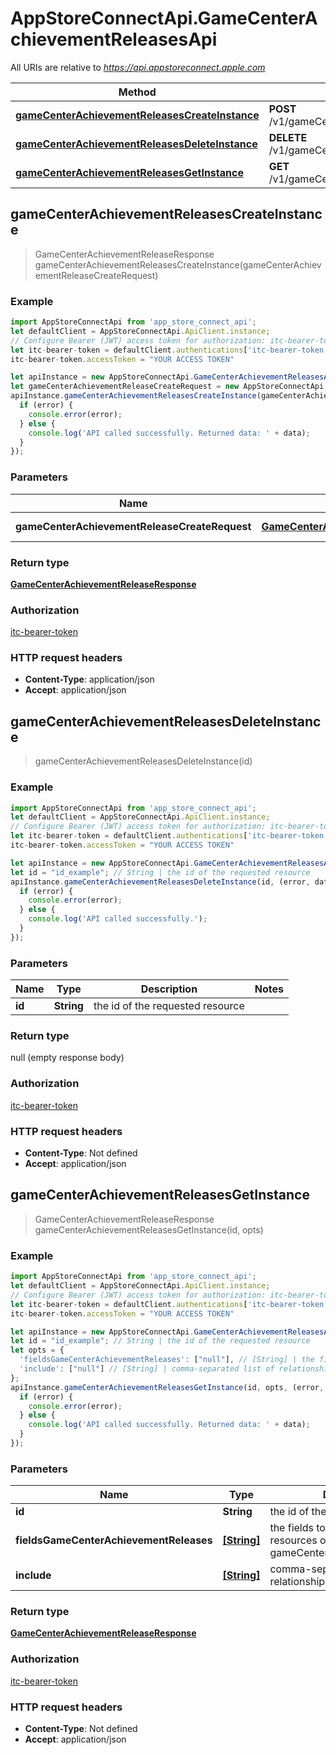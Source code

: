 # AppStoreConnectApi.GameCenterAchievementReleasesApi

All URIs are relative to *https://api.appstoreconnect.apple.com*

Method | HTTP request | Description
------------- | ------------- | -------------
[**gameCenterAchievementReleasesCreateInstance**](GameCenterAchievementReleasesApi.md#gameCenterAchievementReleasesCreateInstance) | **POST** /v1/gameCenterAchievementReleases | 
[**gameCenterAchievementReleasesDeleteInstance**](GameCenterAchievementReleasesApi.md#gameCenterAchievementReleasesDeleteInstance) | **DELETE** /v1/gameCenterAchievementReleases/{id} | 
[**gameCenterAchievementReleasesGetInstance**](GameCenterAchievementReleasesApi.md#gameCenterAchievementReleasesGetInstance) | **GET** /v1/gameCenterAchievementReleases/{id} | 



## gameCenterAchievementReleasesCreateInstance

> GameCenterAchievementReleaseResponse gameCenterAchievementReleasesCreateInstance(gameCenterAchievementReleaseCreateRequest)



### Example

```javascript
import AppStoreConnectApi from 'app_store_connect_api';
let defaultClient = AppStoreConnectApi.ApiClient.instance;
// Configure Bearer (JWT) access token for authorization: itc-bearer-token
let itc-bearer-token = defaultClient.authentications['itc-bearer-token'];
itc-bearer-token.accessToken = "YOUR ACCESS TOKEN"

let apiInstance = new AppStoreConnectApi.GameCenterAchievementReleasesApi();
let gameCenterAchievementReleaseCreateRequest = new AppStoreConnectApi.GameCenterAchievementReleaseCreateRequest(); // GameCenterAchievementReleaseCreateRequest | GameCenterAchievementRelease representation
apiInstance.gameCenterAchievementReleasesCreateInstance(gameCenterAchievementReleaseCreateRequest, (error, data, response) => {
  if (error) {
    console.error(error);
  } else {
    console.log('API called successfully. Returned data: ' + data);
  }
});
```

### Parameters


Name | Type | Description  | Notes
------------- | ------------- | ------------- | -------------
 **gameCenterAchievementReleaseCreateRequest** | [**GameCenterAchievementReleaseCreateRequest**](GameCenterAchievementReleaseCreateRequest.md)| GameCenterAchievementRelease representation | 

### Return type

[**GameCenterAchievementReleaseResponse**](GameCenterAchievementReleaseResponse.md)

### Authorization

[itc-bearer-token](../README.md#itc-bearer-token)

### HTTP request headers

- **Content-Type**: application/json
- **Accept**: application/json


## gameCenterAchievementReleasesDeleteInstance

> gameCenterAchievementReleasesDeleteInstance(id)



### Example

```javascript
import AppStoreConnectApi from 'app_store_connect_api';
let defaultClient = AppStoreConnectApi.ApiClient.instance;
// Configure Bearer (JWT) access token for authorization: itc-bearer-token
let itc-bearer-token = defaultClient.authentications['itc-bearer-token'];
itc-bearer-token.accessToken = "YOUR ACCESS TOKEN"

let apiInstance = new AppStoreConnectApi.GameCenterAchievementReleasesApi();
let id = "id_example"; // String | the id of the requested resource
apiInstance.gameCenterAchievementReleasesDeleteInstance(id, (error, data, response) => {
  if (error) {
    console.error(error);
  } else {
    console.log('API called successfully.');
  }
});
```

### Parameters


Name | Type | Description  | Notes
------------- | ------------- | ------------- | -------------
 **id** | **String**| the id of the requested resource | 

### Return type

null (empty response body)

### Authorization

[itc-bearer-token](../README.md#itc-bearer-token)

### HTTP request headers

- **Content-Type**: Not defined
- **Accept**: application/json


## gameCenterAchievementReleasesGetInstance

> GameCenterAchievementReleaseResponse gameCenterAchievementReleasesGetInstance(id, opts)



### Example

```javascript
import AppStoreConnectApi from 'app_store_connect_api';
let defaultClient = AppStoreConnectApi.ApiClient.instance;
// Configure Bearer (JWT) access token for authorization: itc-bearer-token
let itc-bearer-token = defaultClient.authentications['itc-bearer-token'];
itc-bearer-token.accessToken = "YOUR ACCESS TOKEN"

let apiInstance = new AppStoreConnectApi.GameCenterAchievementReleasesApi();
let id = "id_example"; // String | the id of the requested resource
let opts = {
  'fieldsGameCenterAchievementReleases': ["null"], // [String] | the fields to include for returned resources of type gameCenterAchievementReleases
  'include': ["null"] // [String] | comma-separated list of relationships to include
};
apiInstance.gameCenterAchievementReleasesGetInstance(id, opts, (error, data, response) => {
  if (error) {
    console.error(error);
  } else {
    console.log('API called successfully. Returned data: ' + data);
  }
});
```

### Parameters


Name | Type | Description  | Notes
------------- | ------------- | ------------- | -------------
 **id** | **String**| the id of the requested resource | 
 **fieldsGameCenterAchievementReleases** | [**[String]**](String.md)| the fields to include for returned resources of type gameCenterAchievementReleases | [optional] 
 **include** | [**[String]**](String.md)| comma-separated list of relationships to include | [optional] 

### Return type

[**GameCenterAchievementReleaseResponse**](GameCenterAchievementReleaseResponse.md)

### Authorization

[itc-bearer-token](../README.md#itc-bearer-token)

### HTTP request headers

- **Content-Type**: Not defined
- **Accept**: application/json

